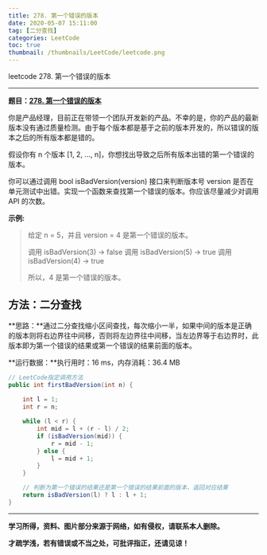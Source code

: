 ```yaml
---
title: 278. 第一个错误的版本
date: 2020-05-07 15:11:00
tag: [二分查找]
categories: LeetCode
toc: true
thumbnail: /thumbnails/LeetCode/leetcode.png
---
```


leetcode 278. 第一个错误的版本

<!--more-->

---

**题目：[278. 第一个错误的版本](https://leetcode-cn.com/problems/first-bad-version/)**

你是产品经理，目前正在带领一个团队开发新的产品。不幸的是，你的产品的最新版本没有通过质量检测。由于每个版本都是基于之前的版本开发的，所以错误的版本之后的所有版本都是错的。

假设你有 n 个版本 [1, 2, ..., n]，你想找出导致之后所有版本出错的第一个错误的版本。

你可以通过调用 bool isBadVersion(version) 接口来判断版本号 version 是否在单元测试中出错。实现一个函数来查找第一个错误的版本。你应该尽量减少对调用 API 的次数。

**示例:**

> 给定 n = 5，并且 version = 4 是第一个错误的版本。
> 
> 调用 isBadVersion(3) -> false
> 调用 isBadVersion(5) -> true
> 调用 isBadVersion(4) -> true
> 
> 所以，4 是第一个错误的版本。

## 方法：二分查找

**思路：**通过二分查找缩小区间查找，每次缩小一半，如果中间的版本是正确的版本则将右边界往中间移，否则将左边界往中间移，当左边界等于右边界时，此版本即为第一个错误的结果或第一个错误的结果前面的版本。

**运行数据：**执行用时：16 ms，内存消耗：36.4 MB

```java
// LeetCode指定调用方法
public int firstBadVersion(int n) {
        
    int l = 1;
    int r = n;

    while (l < r) {
        int mid = l + (r - l) / 2;
        if (isBadVersion(mid)) {
            r = mid - 1;
        } else {
            l = mid + 1;
        }
    }

    // 判断为第一个错误的结果还是第一个错误的结果前面的版本，返回对应结果
    return isBadVersion(l) ? l : l + 1;
}
```

---

**学习所得，资料、图片部分来源于网络，如有侵权，请联系本人删除。**

**才疏学浅，若有错误或不当之处，可批评指正，还请见谅！**